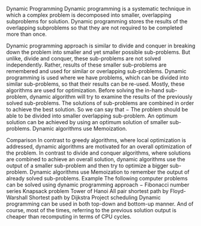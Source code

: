 Dynamic Programming
Dynamic programming is a systematic technique in which a complex problem is decomposed into smaller, overlapping subproblems for solution. Dynamic programming stores the results of the overlapping subproblems so that they are not required to be completed more than once.


Dynamic programming approach is similar to divide and conquer in breaking down the problem into smaller and yet smaller possible sub-problems. But unlike, divide and conquer, these sub-problems are not solved independently. Rather, results of these smaller sub-problems are remembered and used for similar or overlapping sub-problems.
Dynamic programming is used where we have problems, which can be divided into similar sub-problems, so that their results can be re-used. Mostly, these algorithms are used for optimization. Before solving the in-hand sub-problem, dynamic algorithm will try to examine the results of the previously solved sub-problems. The solutions of sub-problems are combined in order to achieve the best solution.
So we can say that −
The problem should be able to be divided into smaller overlapping sub-problem.
An optimum solution can be achieved by using an optimum solution of smaller sub-problems.
Dynamic algorithms use Memoization.

Comparison
In contrast to greedy algorithms, where local optimization is addressed, dynamic algorithms are motivated for an overall optimization of the problem.
In contrast to divide and conquer algorithms, where solutions are combined to achieve an overall solution, dynamic algorithms use the output of a smaller sub-problem and then try to optimize a bigger sub-problem. Dynamic algorithms use Memoization to remember the output of already solved sub-problems.
Example
The following computer problems can be solved using dynamic programming approach −
Fibonacci number series
Knapsack problem
Tower of Hanoi
All pair shortest path by Floyd-Warshall
Shortest path by Dijkstra
Project scheduling
Dynamic programming can be used in both top-down and bottom-up manner. And of course, most of the times, referring to the previous solution output is cheaper than recomputing in terms of CPU cycles.
